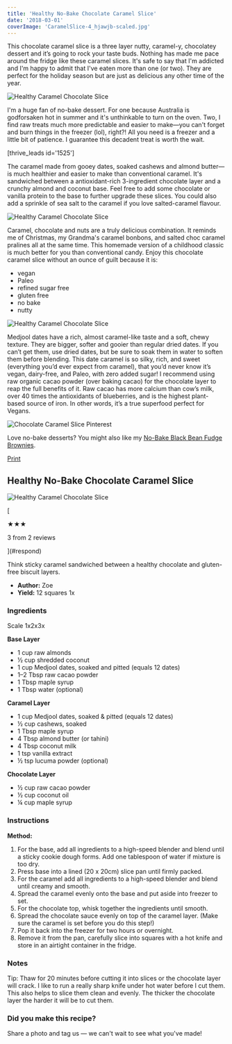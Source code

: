 ```yaml
---
title: 'Healthy No-Bake Chocolate Caramel Slice'
date: '2018-03-01'
coverImage: 'CaramelSlice-4_hjawjb-scaled.jpg'
---
```


This chocolate caramel slice is a three layer nutty, caramel-y, chocolatey dessert and it’s going to rock your taste buds. Nothing has made me pace around the fridge like these caramel slices. It's safe to say that I'm addicted and I'm happy to admit that I've eaten more than one (or two). They are perfect for the holiday season but are just as delicious any other time of the year.

![Healthy Caramel Chocolate Slice](images/CaramelSlice-14_clrda0.jpg)

I'm a huge fan of no-bake dessert. For one because Australia is godforsaken hot in summer and it's unthinkable to turn on the oven. Two, I find raw treats much more predictable and easier to make—you can't forget and burn things in the freezer (lol), right?! All you need is a freezer and a little bit of patience. I guarantee this decadent treat is worth the wait.

\[thrive_leads id='1525'\]

The caramel made from gooey dates, soaked cashews and almond butter—is much healthier and easier to make than conventional caramel. It's sandwiched between a antioxidant-rich 3-ingredient chocolate layer and a crunchy almond and coconut base. Feel free to add some chocolate or vanilla protein to the base to further upgrade these slices. You could also add a sprinkle of sea salt to the caramel if you love salted-caramel flavour.

![Healthy Caramel Chocolate Slice](images/CaramelSlice-4_hjawjb.jpg)

Caramel, chocolate and nuts are a truly delicious combination. It reminds me of Christmas, my Grandma's caramel bonbons, and salted choc caramel pralines all at the same time. This homemade version of a childhood classic is much better for you than conventional candy. Enjoy this chocolate caramel slice without an ounce of guilt because it is:

- vegan
- Paleo
- refined sugar free
- gluten free
- no bake
- nutty

![Healthy Caramel Chocolate Slice](images/CaramelSlice-7_n7wrwp.jpg)

Medjool dates have a rich, almost caramel-like taste and a soft, chewy texture. They are bigger, softer and gooier than regular dried dates. If you can’t get them, use dried dates, but be sure to soak them in water to soften them before blending. This date caramel is so silky, rich, and sweet (everything you’d ever expect from caramel), that you’d never know it’s vegan, dairy-free, and Paleo, with zero added sugar! I recommend using raw organic cacao powder (over baking cacao) for the chocolate layer to reap the full benefits of it. Raw cacao has more calcium than cow’s milk, over 40 times the antioxidants of blueberries, and is the highest plant-based source of iron. In other words, it’s a true superfood perfect for Vegans.

![Chocolate Caramel Slice Pinterest](images/Chocolate-Caramel-Slice-Pinterest1_xcxljw.jpg)

Love no-bake desserts? You might also like my [No-Bake Black Bean Fudge](https://www.wildblend.co/black-bean-fudge-brownies/) [Brownies](https://www.wildblend.co/black-bean-fudge-brownies/).

[Print](http://localhost:10003/healthy-chocolate-caramel-slice/print/1939/)

## Healthy No-Bake Chocolate Caramel Slice

![Healthy Caramel Chocolate Slice](images/CaramelSlice-13_hjz7qh-150x150.jpg)

[

★★★

3 from 2 reviews

](#respond)

Think sticky caramel sandwiched between a healthy chocolate and gluten-free biscuit layers.

- **Author:** Zoe
- **Yield:** 12 squares 1x

### Ingredients

Scale 1x2x3x

**Base Layer**

- 1 cup raw almonds
- ½ cup shredded coconut
- 1 cup Medjool dates, soaked and pitted (equals 12 dates)
- 1–2 Tbsp raw cacao powder
- 1 Tbsp maple syrup
- 1 Tbsp water (optional)

**Caramel Layer**

- 1 cup Medjool dates, soaked & pitted (equals 12 dates)
- ½ cup cashews, soaked
- 1 Tbsp maple syrup
- 4 Tbsp almond butter (or tahini)
- 4 Tbsp coconut milk
- 1 tsp vanilla extract
- ½ tsp lucuma powder (optional)

**Chocolate Layer**

- ½ cup raw cacao powder
- ½ cup coconut oil
- ¼ cup maple syrup

### Instructions

**Method:**

1. For the base, add all ingredients to a high-speed blender and blend until a sticky cookie dough forms. Add one tablespoon of water if mixture is too dry.
2. Press base into a lined (20 x 20cm) slice pan until firmly packed.
3. For the caramel add all ingredients to a high-speed blender and blend until creamy and smooth.
4. Spread the caramel evenly onto the base and put aside into freezer to set.
5. For the chocolate top, whisk together the ingredients until smooth.
6. Spread the chocolate sauce evenly on top of the caramel layer. (Make sure the caramel is set before you do this step!)
7. Pop it back into the freezer for two hours or overnight.
8. Remove it from the pan, carefully slice into squares with a hot knife and store in an airtight container in the fridge.

### Notes

Tip: Thaw for 20 minutes before cutting it into slices or the chocolate layer will crack. I like to run a really sharp knife under hot water before I cut them. This also helps to slice them clean and evenly. The thicker the chocolate layer the harder it will be to cut them.

### Did you make this recipe?

Share a photo and tag us — we can't wait to see what you've made!

<script type="text/javascript">(function(){ var buttonClass = 'tasty-recipes-scale-button', buttonActiveClass = 'tasty-recipes-scale-button-active', buttons = document.querySelectorAll('.tasty-recipes-scale-button'); if ( ! buttons ) { return; } /* frac.js (C) 2012-present SheetJS -- http://sheetjs.com */ /* bothEquals() avoids use of &&, which gets prettified by WordPress. */ var bothEquals = function( d1, d2, D ) { var ret = 0; if (d1<=D) { ret++; } if (d2<=D) { ret++; } return ret === 2; }; var frac=function frac(x,D,mixed){var n1=Math.floor(x),d1=1;var n2=n1+1,d2=1;if(x!==n1)while(bothEquals(d1,d2,D)){var m=(n1+n2)/(d1+d2);if(x===m){if(d1+d2<=D){d1+=d2;n1+=n2;d2=D+1}else if(d1>d2)d2=D+1;else d1=D+1;break}else if(x<m){n2=n1+n2;d2=d1+d2}else{n1=n1+n2;d1=d1+d2}}if(d1>D){d1=d2;n1=n2}if(!mixed)return[0,n1,d1];var q=Math.floor(n1/d1);return[q,n1-q*d1,d1]};frac.cont=function cont(x,D,mixed){var sgn=x<0?-1:1;var B=x*sgn;var P_2=0,P_1=1,P=0;var Q_2=1,Q_1=0,Q=0;var A=Math.floor(B);while(Q_1<D){A=Math.floor(B);P=A*P_1+P_2;Q=A*Q_1+Q_2;if(B-A<5e-8)break;B=1/(B-A);P_2=P_1;P_1=P;Q_2=Q_1;Q_1=Q}if(Q>D){if(Q_1>D){Q=Q_2;P=P_2}else{Q=Q_1;P=P_1}}if(!mixed)return[0,sgn*P,Q];var q=Math.floor(sgn*P/Q);return[q,sgn*P-q*Q,Q]}; buttons.forEach(function(button){ button.addEventListener('click', function(event){ event.preventDefault(); var recipe = event.target.closest('.tasty-recipes'); if ( ! recipe ) { return; } var otherButtons = recipe.querySelectorAll('.' + buttonClass); otherButtons.forEach(function(bt){ bt.classList.remove(buttonActiveClass); }); button.classList.add(buttonActiveClass); <div></div> /* Scales all scalable amounts. */ var scalables = recipe.querySelectorAll('span[data-amount]'); var buttonAmount = parseFloat( button.dataset.amount ); scalables.forEach(function(scalable){ var amount = parseFloat( scalable.dataset.amount ) * buttonAmount; if ( parseFloat( amount ) !== parseInt( amount ) ) { var amountArray = frac.cont( amount, 9, true ); var newAmount = ''; if ( amountArray[1] !== 0 ) { newAmount = amountArray[1] + '/' + amountArray[2]; } if ( newAmount ) { newAmount = ' ' + newAmount; } if ( amountArray[0] ) { newAmount = amountArray[0] + newAmount; } amount = newAmount; } if ( typeof scalable.dataset.unit !== 'undefined' ) { amount += ' ' + scalable.dataset.unit; } scalable.innerText = amount; }); /* Appends " (x2)" indicator. */ var nonNumerics = recipe.querySelectorAll('[data-has-non-numeric-amount]'); nonNumerics.forEach(function(nonNumeric){ var indicator = nonNumeric.querySelector('span[data-non-numeric-label]'); if ( indicator ) { nonNumeric.removeChild(indicator); } if ( 1 !== buttonAmount ) { var indicator = document.createElement('span'); indicator.setAttribute('data-non-numeric-label', true); var text = document.createTextNode(' (x' + buttonAmount + ')'); indicator.appendChild(text); nonNumeric.appendChild(indicator); } }); }); }); }()); <div></div></script>
